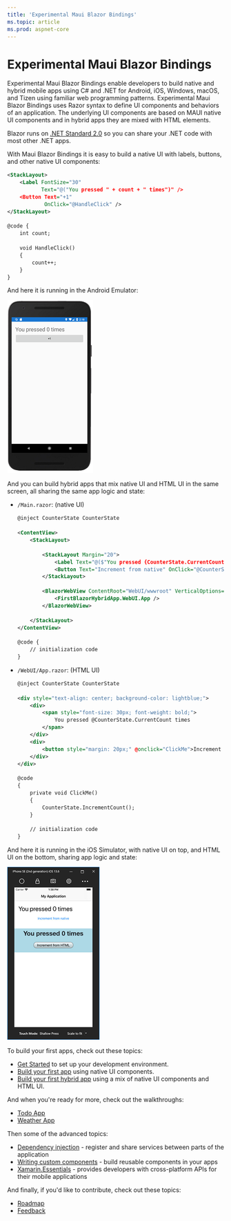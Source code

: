 ```yaml
---
title: 'Experimental Maui Blazor Bindings'
ms.topic: article
ms.prod: aspnet-core
---
```


# Experimental Maui Blazor Bindings

Experimental Maui Blazor Bindings enable developers to build native and hybrid mobile apps using C# and .NET for Android, iOS, Windows, macOS, and Tizen using familiar web programming patterns. Experimental Maui Blazor Bindings uses Razor syntax to define UI components and behaviors of an application. The underlying UI components are based on MAUI native UI components and in hybrid apps they are mixed with HTML elements.

Blazor runs on [.NET Standard 2.0](https://docs.microsoft.com/dotnet/standard/net-standard) so you can share your .NET code with most other .NET apps.

With Maui Blazor Bindings it is easy to build a native UI with labels, buttons, and other native UI components:

```xml
<StackLayout>
    <Label FontSize="30"
           Text="@("You pressed " + count + " times")" />
    <Button Text="+1"
            OnClick="@HandleClick" />
</StackLayout>

@code {
    int count;

    void HandleClick()
    {
        count++;
    }
}
```

And here it is running in the Android Emulator:

[ ![Simple native app running in the Android Emulator](./media/index/hello-world-inline.png) ](./media/index/hello-world-expanded.png#lightbox)

And you can build hybrid apps that mix native UI and HTML UI in the same screen, all sharing the same app logic and state:

* `/Main.razor`: (native UI)

    ```xml
    @inject CounterState CounterState

    <ContentView>
        <StackLayout>

            <StackLayout Margin="20">
                <Label Text="@($"You pressed {CounterState.CurrentCount} times")" FontSize="30" />
                <Button Text="Increment from native" OnClick="@CounterState.IncrementCount" Padding="10" />
            </StackLayout>

            <BlazorWebView ContentRoot="WebUI/wwwroot" VerticalOptions="LayoutOptions.FillAndExpand">
                <FirstBlazorHybridApp.WebUI.App />
            </BlazorWebView>

        </StackLayout>
    </ContentView>

    @code {
        // initialization code
    }
    ```

* `/WebUI/App.razor`: (HTML UI)

    ```xml
    @inject CounterState CounterState

    <div style="text-align: center; background-color: lightblue;">
        <div>
            <span style="font-size: 30px; font-weight: bold;">
                You pressed @CounterState.CurrentCount times
            </span>
        </div>
        <div>
            <button style="margin: 20px;" @onclick="ClickMe">Increment from HTML</button>
        </div>
    </div>

    @code
    {
        private void ClickMe()
        {
            CounterState.IncrementCount();
        }

        // initialization code
    }
    ```

And here it is running in the iOS Simulator, with native UI on top, and HTML UI on the bottom, sharing app logic and state:

[ ![Simple hybrid app running in the iOS Simulator](./media/index/ios-hybrid-inline.png) ](./media/index/ios-hybrid-expanded.png#lightbox)

To build your first apps, check out these topics:

* [Get Started](get-started.md) to set up your development environment.
* [Build your first app](walkthroughs/build-first-app.md) using native UI components.
* [Build your first hybrid app](walkthroughs/build-first-hybrid-app.md) using a mix of native UI components and HTML UI.

And when you're ready for more, check out the walkthroughs:

* [Todo App](walkthroughs/todo-app.md)
* [Weather App](walkthroughs/weather-app.md)

Then some of the advanced topics:

* [Dependency injection](advanced/dependency-injection.md) - register and share services between parts of the application
* [Writing custom components](advanced/custom-components.md) - build reusable components in your apps
* [Xamarin.Essentials](advanced/xamarin-essentials.md) - provides developers with cross-platform APIs for their mobile applications

And finally, if you'd like to contribute, check out these topics:

* [Roadmap](contribute/roadmap.md)
* [Feedback](contribute/feedback.md)
